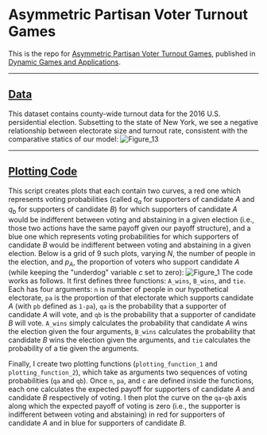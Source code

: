 # Asymmetric Partisan Voter Turnout Games
This is the repo for [Asymmetric Partisan Voter Turnout Games](https://link.springer.com/article/10.1007/s13235-021-00384-1), published in [Dynamic Games and Applications](https://www.springer.com/journal/13235).

---
## [Data](https://github.com/camguage/Asymmetric-Partisan-Voter-Turnout-Games/blob/master/us_pres_elec_16_cty.csv)
This dataset contains county-wide turnout data for the 2016 U.S. persidential election. Subsetting to the state of New York, we see a negative relationship between electorate size and turnout rate, consistent with the comparative statics of our model:
![Figure_13](https://user-images.githubusercontent.com/71299048/145072096-6501a759-db84-4f71-b4ef-6c63043ee9bd.jpeg)

---

## [Plotting Code](https://github.com/camguage/Asymmetric-Partisan-Voter-Turnout-Games/blob/master/Plotting%20Code.R)
This script creates plots that each contain two curves, a red one which represents voting probabilities (called *q<sub>a</sub>* for supporters of candidate *A* and *q<sub>b</sub>* for supporters of candidate *B*) for which supporters of candidate *A* would be indifferent between voting and abstaining in a given election (i.e., those two actions have the same payoff given our payoff structure), and a blue one which represents voting probabilities for which supporters of candidate *B* would be indifferent between voting and abstaining in a given election. Below is a grid of 9 such plots, varying *N*, the number of people in the election, and *p<sub>A</sub>*, the proportion of voters who support candidate *A* (while keeping the "underdog" variable *c* set to zero):
![Figure_1](https://user-images.githubusercontent.com/71299048/145077943-ee41ca34-cfd2-4dcf-b3c2-09c60af6284e.jpg)
The code works as follows. It first defines three functions: `A_wins`, `B_wins`, and `tie`. Each has four arguments: `n` is number of people in our hypothetical electorate, `pa` is the proportion of that electorate which supports candidate *A* (with `pb` defined as `1-pa`), `qa` is the probability that a supporter of candidate *A* will vote, and `qb` is the probability that a supporter of candidate *B* will vote. `A_wins` simply calculates the probability that candidate *A* wins the election given the four arguments, `B_wins` calculates the probability that candidate *B* wins the election given the arguments, and `tie` calculates the probability of a tie given the arguments.

Finally, I create two plotting functions (`plotting_function_1` and `plotting_function_2`), which take as arguments two sequences of voting probabilities (`qa` and `qb`). Once `n`, `pa`, and `c` are defined inside the functions, each one calculates the expected payoff for supporters of candidate *A* and candidate *B* respectively of voting. I then plot the curve on the `qa`-`qb` axis along which the expected payoff of voting is zero (i.e., the supporter is indifferent between voting and abstaining) in red for supporters of candidate *A* and in blue for supporters of candidate *B*.
